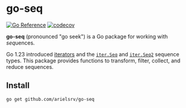 # go-seq

[![Go Reference](https://pkg.go.dev/badge/github.com/arielsrv/go-seq.svg)](https://pkg.go.dev/github.com/arielsrv/go-seq)
[![codecov](https://codecov.io/gh/arielsrv/go-seq/branch/main/graph/badge.svg)](https://codecov.io/gh/arielsrv/go-seq)

**go-seq** (pronounced "go seek") is a Go package for working with *seq*uences.

Go 1.23 introduced [iterators](https://go.dev/doc/go1.23#iterators) and the [`iter.Seq`](https://pkg.go.dev/iter#Seq) and [`iter.Seq2`](https://pkg.go.dev/iter#Seq) sequence types. This package provides functions to transform, filter, collect, and reduce sequences.

## Install

```
go get github.com/arielsrv/go-seq
```
